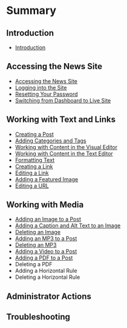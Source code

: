 # Summary

## Introduction

* [Introduction](README.md)

## Accessing the News Site

* [Accessing the News Site](accessing-the-news-site/accessing-the-news-site.md)
* [Logging into the Site](accessing-the-news-site/logging-into-the-site.md)
* [Resetting Your Password](accessing-the-news-site/resetting-your-password.md)
* [Switching from Dashboard to Live Site](accessing-the-news-site/switching-from-dashboard-to-live-site.md)

## Working with Text and Links

* [Creating a Post](working-with-text-and-links/creating-a-post.md)
* [Adding Categories and Tags](working-with-text-and-links/adding-categories-and-tags.md)
* [Working with Content in the Visual Editor](working-with-text-and-links/working-with-content-in-the-visual-editor.md)
* [Working with Content in the Text Editor](working-with-text-and-links/working-with-content-in-the-text-editor.md)
* [Formatting Text](working-with-text-and-links/formatting-text.md)
* [Creating a Link](working-with-text-and-links/creating-a-link.md)
* [Editing a Link](working-with-text-and-links/editing-a-link.md)
* [Adding a Featured Image](working-with-text-and-links/adding-a-featured-image.md)
* [Editing a URL](working-with-text-and-links/editing-a-url.md)

## Working with Media

* [Adding an Image to a Post](working-with-media/adding-an-image-to-a-post.md)
* [Adding a Caption and Alt Text to an Image](working-with-media/adding-a-caption-and-alt-text-to-an-image.md)
* [Deleting an Image](working-with-media/deleting-an-image.md)
* [Adding an MP3 to a Post](working-with-media/adding-an-mp3-to-a-post.md)
* [Deleting an MP3](working-with-media/deleting-an-mp3.md)
* [Adding a Video to a Post](working-with-media/adding-a-video-to-a-post.md)
* [Adding a PDF to a Post](working-with-media/adding-a-pdf-to-a-post.md)
* Deleting a PDF
* Adding a Horizontal Rule
* Deleting a Horizontal Rule

## Administrator Actions

## Troubleshooting

